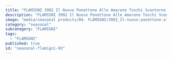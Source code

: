 ```yaml
---
title: "FLAMIGNI 3992 Il Nuovo Panettone Alle Amarene Toschi Scontorno (1)"
description: "FLAMIGNI 3992 Il Nuovo Panettone Alle Amarene Toschi Scontorno (1)"
image: "media/seasonal products/04. FLAMIGNI/3992_Il-nuovo-panettone-alle-amarene-Toschi_scontorno (1).jpg"
category: "seasonal"
subcategory: "FLAMIGNI"
tags:
  - "FLAMIGNI"
published: true
id: "seasonal-flamigni-93"
---
```


